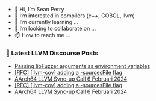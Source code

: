 - 👋 Hi, I’m Sean Perry
- 👀 I’m interested in compilers (c++, COBOL, llvm)
- 🌱 I’m currently learning ...
- 💞️ I’m looking to collaborate on ...
- 📫 How to reach me ...

<!---
s66perry/s66perry is a ✨ special ✨ repository because its `README.md` (this file) appears on your GitHub profile.
You can click the Preview link to take a look at your changes.
--->
### 📕 Latest LLVM Discourse Posts

<!-- DISCOURSE-LLVM:START -->
- [Passing libFuzzer arguments as environment variables](https://discourse.llvm.org/t/passing-libfuzzer-arguments-as-environment-variables/76778#post_2)
- [[RFC] [llvm-cov] adding a -sourcesFile flag](https://discourse.llvm.org/t/rfc-llvm-cov-adding-a-sourcesfile-flag/76783#post_3)
- [AArch64 LLVM Sync-up Call 6 Februari 2024](https://discourse.llvm.org/t/aarch64-llvm-sync-up-call-6-februari-2024/76796#post_2)
- [[RFC] [llvm-cov] adding a -sourcesFile flag](https://discourse.llvm.org/t/rfc-llvm-cov-adding-a-sourcesfile-flag/76783#post_2)
- [AArch64 LLVM Sync-up Call 6 Februari 2024](https://discourse.llvm.org/t/aarch64-llvm-sync-up-call-6-februari-2024/76796#post_1)
<!-- DISCOURSE-LLVM:END -->
